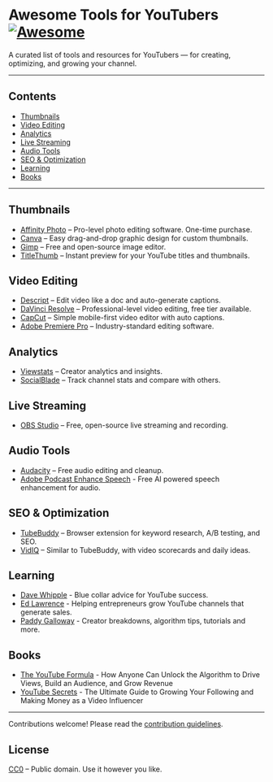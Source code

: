 # Awesome Tools for YouTubers [![Awesome](https://awesome.re/badge.svg)](https://awesome.re)

A curated list of tools and resources for YouTubers — for creating, optimizing, and growing your channel.

---

## Contents

- [Thumbnails](#thumbnails)
- [Video Editing](#video-editing)
- [Analytics](#analytics)
- [Live Streaming](#live-streaming)
- [Audio Tools](#audio-tools)
- [SEO & Optimization](#seo--optimization)
- [Learning](#learning)
- [Books](#books)

---

## Thumbnails

- [Affinity Photo](https://affinity.serif.com/en-us/photo/) – Pro-level photo editing software. One-time purchase.
- [Canva](https://www.canva.com/) – Easy drag-and-drop graphic design for custom thumbnails.
- [Gimp](https://www.gimp.org/) – Free and open-source image editor.
- [TitleThumb](https://titlethumb.com/) – Instant preview for your YouTube titles and thumbnails.

## Video Editing

- [Descript](https://www.descript.com/) – Edit video like a doc and auto-generate captions.
- [DaVinci Resolve](https://www.blackmagicdesign.com/products/davinciresolve/) – Professional-level video editing, free tier available.
- [CapCut](https://www.capcut.com/) – Simple mobile-first video editor with auto captions.
- [Adobe Premiere Pro](https://www.adobe.com/products/premiere.html) – Industry-standard editing software.

## Analytics

- [Viewstats](https://viewstats.io/) – Creator analytics and insights.
- [SocialBlade](https://socialblade.com/) – Track channel stats and compare with others.

## Live Streaming

- [OBS Studio](https://obsproject.com/) – Free, open-source live streaming and recording.

## Audio Tools

- [Audacity](https://www.audacityteam.org/) – Free audio editing and cleanup.
- [Adobe Podcast Enhance Speech](https://podcast.adobe.com/en/enhance) - Free AI powered speech enhancement for audio.

## SEO & Optimization

- [TubeBuddy](https://www.tubebuddy.com/) – Browser extension for keyword research, A/B testing, and SEO.
- [VidIQ](https://vidiq.com/) – Similar to TubeBuddy, with video scorecards and daily ideas.

## Learning

- [Dave Whipple](https://www.youtube.com/@davewhipplevideo) - Blue collar advice for YouTube success.
- [Ed Lawrence](https://www.youtube.com/@ed-lawrence) - Helping entrepreneurs grow YouTube channels that generate sales.
- [Paddy Galloway](https://www.youtube.com/@paddygalloway8780) - Creator breakdowns, algorithm tips, tutorials and more.

## Books

- [The YouTube Formula](https://amzn.to/4nvgiQp) - How Anyone Can Unlock the Algorithm to Drive Views, Build an Audience, and Grow Revenue
- [YouTube Secrets](https://amzn.to/4kmGBp8) - The Ultimate Guide to Growing Your Following and Making Money as a Video Influencer

---

Contributions welcome! Please read the [contribution guidelines](contributing.md).

## License

[CC0](LICENSE) – Public domain. Use it however you like.
